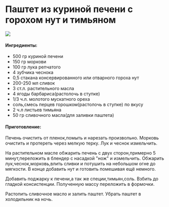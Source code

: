 ﻿---
image: https://s-media-cache-ak0.pinimg.com/236x/bd/e3/ac/bde3ac7865b37dc83589ef47596e6bb4.jpg
---
# Паштет из куриной печени с горохом нут и тимьяном

![](https://s-media-cache-ak0.pinimg.com/236x/bd/e3/ac/bde3ac7865b37dc83589ef47596e6bb4.jpg)

#### Ингредиенты:

* 500 гр куриной печени
* 150 гр моркови
* 100 гр лука репчатого
* 4 зубчика чеснока
* 0,5 стакана консервированного или отварного гороха нут
* 200-250 мл сливок
* 3 ст.л. растительного масла
* 4 ягоды барбариса\(растолочь в ступке\)
* 1/3 ч.л. молотого мускатного ореха
* соль,смесь перцев горошком\(растолочь в ступке\) по вкусу
* 2 ч.л листьев тимьяна
* 50 гр сливочного масла\(для заливки паштета\)

#### Приготовление:

Печень очистить от пленок,помыть и нарезать произвольно. Морковь очистить и протереть через мелкую терку. Лук и чеснок измельчить.

На растительном масле обжарить печень с двух сторон,примерно 5 минут,переложить в блендер с насадкой "нож" и измельчить. Обжарить лук,чеснок,морковь,влить сливки и потушить на небольшом огне до мягкости. В конце добавить нут и готовить помешивая ещё немного.

Добавить поджарку к печени,а так же специи,тимьян,соль. Взбить до гладкой консистенции. Полученную массу переложить в формочки.

Растопить сливочное масло и залить паштет. Убрать паштет в холодильник на ночь.

